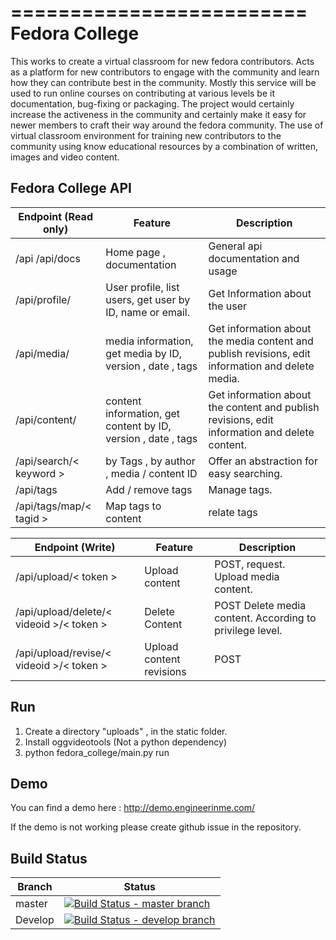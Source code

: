 =========================
  Fedora College
=========================

This works to create a virtual classroom for new fedora contributors. Acts as a platform for new contributors to engage with the community and learn how they can contribute best in the community. Mostly this service will be used to run online courses on contributing at various levels be it documentation, bug-fixing or packaging. The project would certainly increase the activeness in the community and certainly make it easy for newer members to craft their way around the fedora community. The use of virtual classroom environment for training new contributors to the community using know educational resources by a combination of written, images and video content.

Fedora College API
------------


|    Endpoint (Read only)   |                             Feature                           |                               Description                                                              |
|----------------|---------------------------------------------------------------|--------------------------------------------------------------------------------------------------------|
| /api  /api/docs         | Home page , documentation                                     |  General api documentation and usage                                                                   |
| /api/profile/     | User profile, list users, get user by ID, name or email.      |  Get Information about the user  |
| /api/media/    | media information, get media by ID, version , date , tags     |  Get information about the media content and publish revisions, edit information and delete media.     |
| /api/content/  | content information, get content by ID, version , date , tags |  Get information about the content and publish revisions, edit information and delete content.         |
| /api/search/< keyword >    | by Tags , by author , media / content ID                      |  Offer an abstraction for easy searching.                                                              |
| /api/tags      | Add / remove tags                                             |  Manage tags.                                                                                          |
| /api/tags/map/< tagid >      | Map tags to content                                             |  relate tags |



 

|    Endpoint (Write)   |                             Feature                           |                               Description                                                              |
|----------------|---------------------------------------------------------------|--------------------------------------------------------------------------------------------------------|
|/api/upload/< token >         | Upload content                                  |  POST, request. Upload media content.                                                                 |
|/api/upload/delete/< videoid >/< token >     | Delete Content   | POST Delete media content. According to privilege level. |
| /api/upload/revise/< videoid >/< token > | Upload content revisions | POST |

 

Run
------------

1. Create a directory "uploads" , in the static folder.
2. Install oggvideotools (Not a python dependency)
2. python fedora_college/main.py run



Demo 
------------

You can find a demo here : http://demo.engineerinme.com/

If the demo is not working please create github issue in the repository.

Build Status
------------


| Branch   | Status    |
|----------|-----------|
| master   | [![Build Status - master branch](https://secure.travis-ci.org/echevemaster/fedora-college.png?branch=master "Master Branch")](http://travis-ci.org/#!/echevemaster/fedora-college)|
| Develop  | [![Build Status - develop branch](https://secure.travis-ci.org/echevemaster/fedora-college.png?branch=develop "develop Branch")](http://travis-ci.org/#!/echevemaster/fedora-college)|

